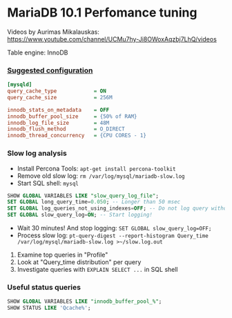 # MariaDB 10.1 Perfomance tuning

Videos by Aurimas Mikalauskas: https://www.youtube.com/channel/UCMu7hy-Ji8OWoxAqzbj7LhQ/videos

Table engine: InnoDB

### [Suggested configuration](http://www.speedemy.com/17-key-mysql-config-file-settings-mysql-5-7-proof/)

```ini
[mysqld]
query_cache_type            = ON
query_cache_size            = 256M

innodb_stats_on_metadata    = OFF
innodb_buffer_pool_size     = {50% of RAM}
innodb_log_file_size        = 48M
innodb_flush_method         = O_DIRECT
innodb_thread_concurrency   = {CPU CORES - 1}
```

### Slow log analysis

- Install Percona Tools: `apt-get install percona-toolkit`
- Remove old slow log: `rm /var/log/mysql/mariadb-slow.log`
- Start SQL shell: `mysql`

```sql
SHOW GLOBAL VARIABLES LIKE "slow_query_log_file";
SET GLOBAL long_query_time=0.050; -- Longer than 50 msec
SET GLOBAL log_queries_not_using_indexes=OFF; -- Do not log query without index
SET GLOBAL slow_query_log=ON; -- Start logging!
```

- Wait 30 minutes! And stop logging: `SET GLOBAL slow_query_log=OFF;`
- Process slow log: `pt-query-digest --report-histogram Query_time /var/log/mysql/mariadb-slow.log >~/slow.log.out`

1. Examine top queries in "Profile"
1. Look at "Query_time distribution" per query
1. Investigate queries with `EXPLAIN SELECT ...` in SQL shell

### Useful status queries

```sql
SHOW GLOBAL VARIABLES LIKE "innodb_buffer_pool_%";
SHOW STATUS LIKE 'Qcache%';
```
